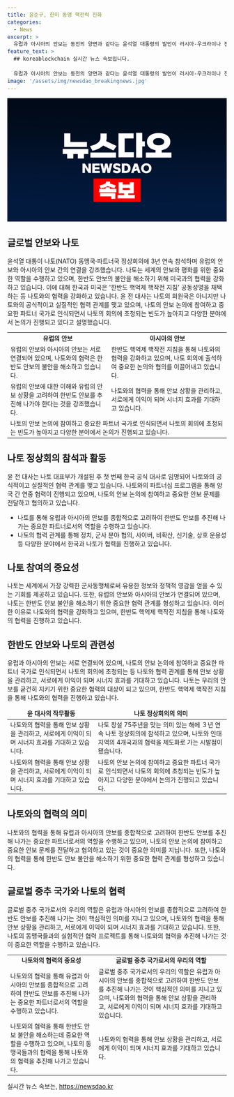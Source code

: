 ```yaml
---
title: 윤순구, 한미 동맹 핵전력 진화
categories:
  - News
excerpt: >
  유럽과 아시아의 안보는 동전의 양면과 같다는 윤석열 대통령의 발언이 러시아-우크라이나 전쟁과 러시아-북한의 군사 협력으로 인해 더 중요해지고 있다. 최근 나토 정상회의에서는 나토 회원국이 북·러 군사협력을 규탄하고 한국과 미국이 핵작전 지침 채택을 통해 성과를 이뤄냈다. 윤 전 대사는 나토와 인도·태평양 파트너국의 협력을 강조하면서, 안보가 상호 연결되고 유럽과 아시아의 안보가 따로 존재할 수 없는 세상이 되었으며, 나토 협력을 통해 안보를 지켜나가야 한다고 강조했다.
feature_text: >
  ## koreablockchain 실시간 뉴스 속보입니다.

  유럽과 아시아의 안보는 동전의 양면과 같다는 윤석열 대통령의 발언이 러시아-우크라이나 전쟁과 러시아-북한의 군사 협력으로 인해 더 중요해지고 있다. 최근 나토 정상회의에서는 나토 회원국이 북·러 군사협력을 규탄하고 한국과 미국이 핵작전 지침 채택을 통해 성과를 이뤄냈다. 윤 전 대사는 나토와 인도·태평양 파트너국의 협력을 강조하면서, 안보가 상호 연결되고 유럽과 아시아의 안보가 따로 존재할 수 없는 세상이 되었으며, 나토 협력을 통해 안보를 지켜나가야 한다고 강조했다.
image: '/assets/img/newsdao_breakingnews.jpg'
---
```


<p><img src="/assets/img/newsdao_breakingnews.jpg" alt="koreablockchain 속보" /></p>

<h2 data-ke-size="size26">글로벌 안보와 나토</h2>

<p data-ke-size="size16">윤석열 대통이 나토(NATO) 동맹국·파트너국 정상회의에 3년 연속 참석하며 유럽의 안보와 아시아의 안보 간의 연결을 강조했습니다. 나토는 세계의 안보와 평화를 위한 중요한 역할을 수행하고 있으며, 한반도 안보의 불안을 해소하기 위해 미국과의 협력을 강화하고 있습니다. 이에 대해 한국과 미국은 '한반도 핵억제 핵작전 지침' 공동성명을 채택하는 등 나토와의 협력을 강화하고 있습니다. 윤 전 대사는 나토의 회원국은 아니지만 나토와의 공식적이고 실질적인 협력 관계를 맺고 있으며, 나토의 안보 논의에 참여하고 중요한 파트너 국가로 인식되면서 나토의 회의에 초청되는 빈도가 높아지고 다양한 분야에서 논의가 진행되고 있다고 설명했습니다.</p>

<table>
<tbody>
<tr>
<td style="text-align: center; height: 17px;"><b>유럽의 안보</b></td>
<td style="text-align: center; height: 17px;"><b>아시아의 안보</b></td>
</tr>
<tr>
<td>유럽의 안보와 아시아의 안보는 서로 연결되어 있으며, 나토와의 협력은 한반도 안보의 불안을 해소하고 있습니다.</td>
<td>한반도 핵억제 핵작전 지침을 통해 나토와의 협력을 강화하고 있으며, 나토 회의에 출석하여 중요한 논의와 협의를 이끌어내고 있습니다.</td>
</tr>
<tr>
<td>유럽의 안보에 대한 이해와 유럽의 안보 상황을 고려하여 한반도 안보를 추진해 나가야 한다는 것을 강조했습니다.</td>
<td>나토와의 협력을 통해 안보 상황을 관리하고, 서로에게 이익이 되며 시너지 효과를 기대하고 있습니다.</td>
</tr>
<tr>
<td colspan="2">나토의 안보 논의에 참여하고 중요한 파트너 국가로 인식되면서 나토의 회의에 초청되는 빈도가 높아지고 다양한 분야에서 논의가 진행되고 있습니다.</td>
</tr>
</tbody>
</table>

<h2 data-ke-size="size26">나토 정상회의 참석과 활동</h2>

<p data-ke-size="size16">윤 전 대사는 나토 대표부가 개설된 후 첫 번째 한국 공식 대사로 임명되어 나토와의 공식적이고 실질적인 협력 관계를 맺고 있습니다. 나토와의 파트너십 프로그램을 통해 양국 간 연중 협력이 진행되고 있으며, 나토의 안보 논의에 참여하고 중요한 안보 문제를 전달하고 협의하고 있습니다.</p>

<ul>
<li>나토를 통해 유럽과 아시아의 안보를 종합적으로 고려하여 한반도 안보를 추진해 나가는 중요한 파트너로서의 역할을 수행하고 있습니다.</li>
<li>나토의 협력 관계를 통해 정치, 군사 분야 협의, 사이버, 비확산, 신기술, 상호 운용성 등 다양한 분야에서 한국과 나토가 협력을 진행하고 있습니다.</li>
</ul>

<h2 data-ke-size="size26">나토 참여의 중요성</h2>

<p data-ke-size="size16">나토는 세계에서 가장 강력한 군사동맹체로써 유용한 정보와 정책적 영감을 얻을 수 있는 기회를 제공하고 있습니다. 또한, 유럽의 안보와 아시아의 안보가 연결되어 있으며, 나토는 한반도 안보 불안을 해소하기 위한 중요한 협력 관계를 형성하고 있습니다. 이러한 이유로 나토와의 협력을 강화하고 있으며, 한반도 핵억제 핵작전 지침을 통해 나토와의 협력을 진행하고 있습니다.</p>

<h2 data-ke-size="size26">한반도 안보와 나토의 관련성</h2>

<p data-ke-size="size16">유럽과 아시아의 안보는 서로 연결되어 있으며, 나토의 안보 논의에 참여하고 중요한 파트너 국가로 인식되면서 나토의 회의에 초청되는 등 나토와 협력 관계를 통해 안보 상황을 관리하고, 서로에게 이익이 되며 시너지 효과를 기대하고 있습니다. 나토는 우리의 안보를 굳건히 지키기 위한 중요한 협력의 대상이 되고 있으며, 한반도 핵억제 핵작전 지침을 통해 나토와의 협력을 진행하고 있습니다.</p>

<table>
<thead>
<tr>
<td style="text-align: center; height: 17px;"><b>윤 대사의 작무활동</b></td>
<td style="text-align: center; height: 17px;"><b>나토 정상회의의 의미</b></td>
</tr>
</thead>
<tbody>
<tr>
<td>나토와의 협력을 통해 안보 상황을 관리하고, 서로에게 이익이 되며 시너지 효과를 기대하고 있습니다.</td>
<td>나토 창설 75주년을 맞는 의미 있는 해에 ３년 연속 나토 정상회의에 참석하고 있으며, 나토와 인태지역의 4개국과의 협력을 제도화로 가는 시발점이 됐습니다.</td>
</tr>
<tr>
<td>나토와의 협력을 통해 안보 상황을 관리하고, 서로에게 이익이 되며 시너지 효과를 기대하고 있습니다.</td>
<td>나토의 안보 논의에 참여하고 중요한 파트너 국가로 인식되면서 나토의 회의에 초청되는 빈도가 높아지고 다양한 분야에서 논의가 진행되고 있습니다.</td>
</tr>
</tbody>
</table>

<h2 data-ke-size="size26">나토와의 협력의 의미</h2>

<p data-ke-size="size16">나토와의 협력을 통해 유럽과 아시아의 안보를 종합적으로 고려하여 한반도 안보를 추진해 나가는 중요한 파트너로서의 역할을 수행하고 있으며, 나토의 안보 논의에 참여하고 중요한 안보 문제를 전달하고 협의하고 있는 것이 중요한 의미를 지닙니다. 또한, 나토와의 협력을 통해 한반도 안보 불안을 해소하기 위한 중요한 협력 관계를 형성하고 있습니다.</p>

<h2 data-ke-size="size26">글로벌 중추 국가와 나토의 협력</h2>

<p data-ke-size="size16">글로벌 중추 국가로서의 우리의 역할은 유럽과 아시아의 안보를 종합적으로 고려하여 한반도 안보를 추진해 나가는 것이 핵심적인 의미를 지니고 있으며, 나토와의 협력을 통해 안보 상황을 관리하고, 서로에게 이익이 되며 시너지 효과를 기대하고 있습니다. 또한, 나토의 동맹국들과의 실험적인 협력 프로젝트를 통해 나토와의 협력을 추진해 나가는 것이 중요한 역할을 수행하고 있습니다.</p>

<table>
<tbody>
<tr>
<td style="text-align: center; height: 17px;"><b>나토와의 협력의 중요성</b></td>
<td style="text-align: center; height: 17px;"><b>글로벌 중추 국가로서의 우리의 역할</b></td>
</tr>
<tr>
<td>나토와의 협력을 통해 유럽과 아시아의 안보를 종합적으로 고려하여 한반도 안보를 추진해 나가는 중요한 파트너로서의 역할을 수행하고 있습니다.</td>
<td>글로벌 중추 국가로서의 우리의 역할은 유럽과 아시아의 안보를 종합적으로 고려하여 한반도 안보를 추진해 나가는 것이 핵심적인 의미를 지니고 있으며, 나토와의 협력을 통해 안보 상황을 관리하고, 서로에게 이익이 되며 시너지 효과를 기대하고 있습니다.</td>
</tr>
<tr>
<td>나토와의 협력을 통해 한반도 안보 불안을 해소하는데 중요한 역할을 수행하고 있으며, 나토의 동맹국들과의 협력을 통해 나토와의 협력을 추진해 나가고 있습니다.</td>
<td>나토와의 협력을 통해 안보 상황을 관리하고, 서로에게 이익이 되며 시너지 효과를 기대하고 있습니다.</td>
</tr>
</tbody>
</table>
실시간 뉴스 속보는, <a href="https://newsdao.kr" rel="dofollow">https://newsdao.kr</a>


